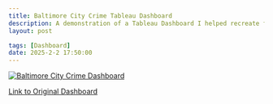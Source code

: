 ```yaml
---
title: Baltimore City Crime Tableau Dashboard
description: A demonstration of a Tableau Dashboard I helped recreate for a Data Visualization class.
layout: post

tags: [Dashboard]
date: 2025-2-2 17:50:00
---
```


<div class='tableauPlaceholder' id='viz1738606875036' style='position: relative; width: 100%; max-width: 1016px;'>
    <noscript>
        <a href='https://public.tableau.com/views/baltimorecrime_17386063823820/BaltimoreCityCrimeDashboard'>
            <img alt='Baltimore City Crime Dashboard' src='https://public.tableau.com/static/images/ba/baltimorecrime_17386063823820/BaltimoreCityCrimeDashboard/1.png' style='border: none;' />
        </a>
    </noscript>
    <object class='tableauViz' style='width: 100%; height: 991px; display: none;'>
        <param name='host_url' value='https://public.tableau.com/' />
        <param name='embed_code_version' value='3' />
        <param name='site_root' value='' />
        <param name='name' value='baltimorecrime_17386063823820/BaltimoreCityCrimeDashboard' />
        <param name='tabs' value='no' />
        <param name='toolbar' value='yes' />
        <param name='static_image' value='https://public.tableau.com/static/images/ba/baltimorecrime_17386063823820/BaltimoreCityCrimeDashboard/1.png' />
        <param name='animate_transition' value='yes' />
        <param name='display_static_image' value='yes' />
        <param name='display_spinner' value='yes' />
        <param name='display_overlay' value='yes' />
        <param name='display_count' value='yes' />
        <param name='language' value='en-US' />
    </object>
</div>

<script type='text/javascript'>
    document.addEventListener('DOMContentLoaded', function() {
        var scriptElement = document.createElement('script');
        scriptElement.src = 'https://public.tableau.com/javascripts/api/viz_v1.js';
        document.body.appendChild(scriptElement);
    });
</script>


[Link to Original Dashboard](https://app.powerbigov.us/view?r=eyJrIjoiZjcyZDY5NWYtNTBlZS00OTg0LTgyNDQtOWYwMDEyOGI5Y2M1IiwidCI6IjMxMmNiMTI2LWM2YWUtNGZjMi04MDBkLTMxOGU2NzljZTZjNyJ9&pageName=ReportSectionb1fa0cb3c370416927ba)